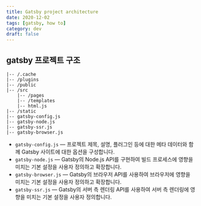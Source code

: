 ```yaml
---
title: Gatsby project architecture
date: 2020-12-02
tags: [gatsby, how to]
category: dev
draft: false
---
```


## gatsby 프로젝트 구조

```text
|-- /.cache
|-- /plugins
|-- /public
|-- /src
    |-- /pages
    |-- /templates
    |-- html.js
|-- /static
|-- gatsby-config.js
|-- gatsby-node.js
|-- gatsby-ssr.js
|-- gatsby-browser.js
```

- `gatsby-config.js` — 프로젝트 제목, 설명, 플러그인 등에 대한 메타 데이터와 함께 Gatsby 사이트에 대한 옵션을 구성합니다.
- `gatsby-node.js` — Gatsby의 Node.js API를 구현하여 빌드 프로세스에 영향을 미치는 기본 설정을 사용자 정의하고 확장합니다.
- `gatsby-browser.js` — Gatsby의 브라우저 API를 사용하여 브라우저에 영향을 미치는 기본 설정을 사용자 정의하고 확장합니다.
- `gatsby-ssr.js` — Gatsby의 서버 측 렌더링 API를 사용하여 서버 측 렌더링에 영향을 미치는 기본 설정을 사용자 정의합니다.